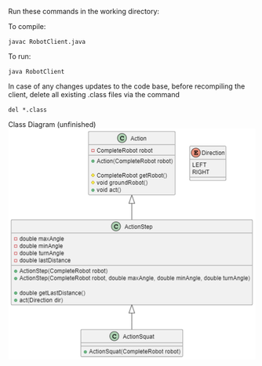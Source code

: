 Run these commands in the working directory:

To compile:

```
javac RobotClient.java
```

To run:

```
java RobotClient
```

In case of any changes updates to the code base, before recompiling the client, delete all existing .class files via the command

```
del *.class
```

Class Diagram (unfinished)
<img src=Classes_Hierarchy.png>